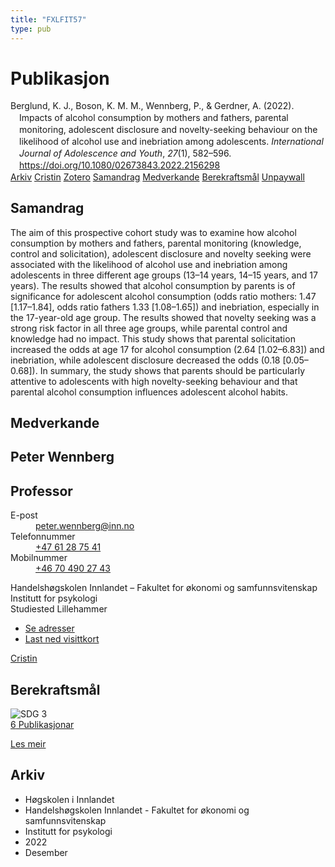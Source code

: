 ```yaml
---
title: "FXLFIT57"
type: pub
---
```

<h1>Publikasjon</h1>
<article id="csl-bib-container-FXLFIT57" class="csl-bib-container">
  <div class="csl-bib-body" style="line-height: 1.35; padding-left: 1em; text-indent:-1em;">
  <div class="csl-entry">Berglund, K. J., Boson, K. M. M., Wennberg, P., &amp; Gerdner, A. (2022). Impacts of alcohol consumption by mothers and fathers, parental monitoring, adolescent disclosure and novelty-seeking behaviour on the likelihood of alcohol use and inebriation among adolescents. <i>International Journal of Adolescence and Youth</i>, <i>27</i>(1), 582&#x2013;596. <a href="https://doi.org/10.1080/02673843.2022.2156298">https://doi.org/10.1080/02673843.2022.2156298</a></div>
</div>
  <div class="csl-bib-buttons">
    <a href="#taxonomy-article-FXLFIT57" class="csl-bib-button">Arkiv</a>
    <a href="https://app.cristin.no/results/show.jsf?id=2094142" alt="Cristin URL" class="csl-bib-button">Cristin</a>
    <a href="http://zotero.org/groups/5402882/items/FXLFIT57" alt="Zotero URL" class="csl-bib-button">Zotero</a>
    <a href="#abstract-article-FXLFIT57" class="csl-bib-button">Samandrag</a>
    <a href="#contributors-article-FXLFIT57" class="csl-bib-button">Medverkande</a>
    <a href="#sdg-article-FXLFIT57" class="csl-bib-button">Berekraftsmål</a>
    <a href="https://doi.org/10.1080/02673843.2022.2156298" class="csl-bib-button">Unpaywall</a>
  </div>
  <div id="csl-bib-meta-container-FXLFIT57"></div>
</article>
<div id="csl-bib-meta-FXLFIT57" class="csl-bib-meta">
  <article id="abstract-article-FXLFIT57" class="abstract-article">
    <h1>Samandrag</h1>
    The aim of this prospective cohort study was to examine how alcohol consumption by mothers and fathers, parental monitoring (knowledge, control and solicitation), adolescent disclosure and novelty seeking were associated with the likelihood of alcohol use and inebriation among adolescents in three different age groups (13–14 years, 14–15 years, and 17 years). The results showed that alcohol consumption by parents is of significance for adolescent alcohol consumption (odds ratio mothers: 1.47 [1.17–1.84], odds ratio fathers 1.33 [1.08–1.65]) and inebriation, especially in the 17-year-old age group. The results showed that novelty seeking was a strong risk factor in all three age groups, while parental control and knowledge had no impact. This study shows that parental solicitation increased the odds at age 17 for alcohol consumption (2.64 [1.02–6.83]) and inebriation, while adolescent disclosure decreased the odds (0.18 [0.05–0.68]). In summary, the study shows that parents should be particularly attentive to adolescents with high novelty-seeking behaviour and that parental alcohol consumption influences adolescent alcohol habits.
  </article>
  <article id="contributors-article-FXLFIT57" class="contributors-article">
    <h1>Medverkande</h1>
    <div class="personas"> <div class="vrtx-hinn-person-card"> <div class="photo"> <i class="lar la-user-circle missing-person"></i> </div> <div class="info"> <hgroup><h1>Peter Wennberg</h1> <h2>Professor</h2> </hgroup><dl> <dt>E-post</dt> <dd> <a href="mailto:peter.wennberg@inn.no">peter.wennberg@inn.no</a> </dd> <dt>Telefonnummer</dt> <dd><a href="tel:+4761287541"> +47 61 28 75 41 </a></dd> <dt>Mobilnummer</dt> <dd><a href="tel:+46704902743"> +46 70 490 27 43 </a></dd> </dl> <p> Handelshøgskolen Innlandet – Fakultet for økonomi og samfunnsvitenskap<br> Institutt for psykologi<br> Studiested Lillehammer </p> <ul class="vrtx-hinn-links"> <li><a href="https://www.inn.no/finn-en-ansatt/peter-wennberg.html#vrtx-hinn-addresses">Se adresser</a></li> <li><a href="https://www.inn.no/finn-en-ansatt/peter-wennberg.html?vrtx=vcf">Last ned visittkort</a></li> </ul> </div> </div> <a href="https://app.cristin.no/persons/show.jsf?id=1497957" alt="Cristin URL" class="personas-cristin">Cristin</a> </div>
  </article>
  <article id="sdg-article-FXLFIT57" class="sdg-article">
    <h1>Berekraftsmål</h1>
    <div class="sdg-container"><div id="sdg3" class="sdg"> <img src="{{< params subfolder >}}images/sdg/sdg03_no.png" class="image" alt="SDG 3"> <div class="sdg-overlay"> <a href="{{< params subfolder >}}no/archive/?sdg=3#archive" class="sdg-publication-count"><span>6</span> Publikasjonar</a> <p><a href="NA" class="sdg-read-more">Les meir</a></p> </div> </div></div>
  </article>
  <article id="taxonomy-article-FXLFIT57" class="taxonomy-article">
    <h1>Arkiv</h1>
    <ul>
      <li>Høgskolen i Innlandet</li>
      <li>Handelshøgskolen Innlandet - Fakultet for økonomi og samfunnsvitenskap</li>
      <li>Institutt for psykologi</li>
      <li>2022</li>
      <li>Desember</li>
    </ul>
  </article>
</div>
